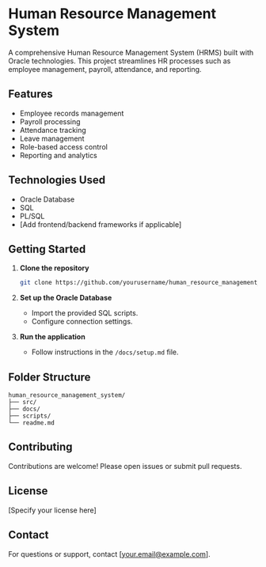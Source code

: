 # Human Resource Management System

A comprehensive Human Resource Management System (HRMS) built with Oracle technologies. This project streamlines HR processes such as employee management, payroll, attendance, and reporting.

## Features

- Employee records management
- Payroll processing
- Attendance tracking
- Leave management
- Role-based access control
- Reporting and analytics

## Technologies Used

- Oracle Database
- SQL
- PL/SQL
- [Add frontend/backend frameworks if applicable]

## Getting Started

1. **Clone the repository**
    ```bash
    git clone https://github.com/yourusername/human_resource_management_system.git
    ```
2. **Set up the Oracle Database**
    - Import the provided SQL scripts.
    - Configure connection settings.

3. **Run the application**
    - Follow instructions in the `/docs/setup.md` file.

## Folder Structure

```
human_resource_management_system/
├── src/
├── docs/
├── scripts/
└── readme.md
```

## Contributing

Contributions are welcome! Please open issues or submit pull requests.

## License

[Specify your license here]

## Contact

For questions or support, contact [your.email@example.com].